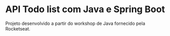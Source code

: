 # API Todo list com Java e Spring Boot

Projeto desenvolvido a partir do workshop de Java fornecido pela Rocketseat.